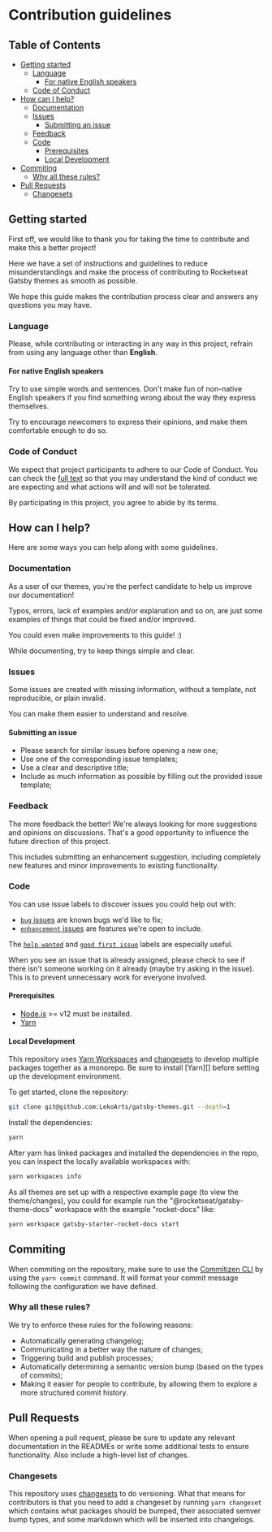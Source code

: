 # Contribution guidelines

## Table of Contents

- [Getting started](#getting-started)
  - [Language](#language)
    - [For native English speakers](#for-native-english-speakers)
  - [Code of Conduct](#code-of-conduct)
- [How can I help?](#how-can-i-help)
  - [Documentation](#documentation)
  - [Issues](#issues)
    - [Submitting an issue](#submitting-an-issue)
  - [Feedback](#feedback)
  - [Code](#code)
    - [Prerequisites](#prerequisites)
    - [Local Development](#local-development)
- [Commiting](#commiting)
  - [Why all these rules?](#why-all-these-rules)
- [Pull Requests](#pull-requests)
  - [Changesets](#changesets)

## Getting started

First off, we would like to thank you for taking the time to contribute and make this a better project!

Here we have a set of instructions and guidelines to reduce misunderstandings and make the process of contributing to Rocketseat Gatsby themes as smooth as possible.

We hope this guide makes the contribution process clear and answers any questions you may have.

### Language

Please, while contributing or interacting in any way in this project, refrain from using any language other than **English**.

#### For native English speakers

Try to use simple words and sentences. Don't make fun of non-native English speakers if you find something wrong about the way they express themselves.

Try to encourage newcomers to express their opinions, and make them comfortable enough to do so.

### Code of Conduct

We expect that project participants to adhere to our Code of Conduct. You can check the [full text](CODE_OF_CONDUCT.md) so that you may understand the kind of conduct we are expecting and what actions will and will not be tolerated.

By participating in this project, you agree to abide by its terms.

## How can I help?

Here are some ways you can help along with some guidelines.

### Documentation

As a user of our themes, you're the perfect candidate to help us improve our documentation!

Typos, errors, lack of examples and/or explanation and so on, are just some examples of things that could be fixed and/or improved.

You could even make improvements to this guide! :)

While documenting, try to keep things simple and clear.

### Issues

Some issues are created with missing information, without a template, not reproducible, or plain
invalid.

You can make them easier to understand and resolve.

#### Submitting an issue

- Please search for similar issues before opening a new one;
- Use one of the corresponding issue templates;
- Use a clear and descriptive title;
- Include as much information as possible by filling out the provided issue template;

### Feedback

The more feedback the better! We're always looking for more suggestions and opinions on discussions. That's a good opportunity to influence the future direction of this project.

This includes submitting an enhancement suggestion, including completely new features and minor improvements to existing functionality.

### Code

You can use issue labels to discover issues you could help out with:

- [`bug` issues](https://github.com/Rocketseat/gatsby-themes/labels/kind%3A%20bug)
  are known bugs we'd like to fix;
- [`enhancement` issues](https://github.com/Rocketseat/gatsby-themes/labels/type%3A%20feature%20request)
  are features we're open to include.

The
[`help wanted`](https://github.com/Rocketseat/gatsby-themes/labels/help%20wanted)
and
[`good first issue`](https://github.com/Rocketseat/gatsby-themes/labels/good%20first%20issue)
labels are especially useful.

When you see an issue that is already assigned, please check to see if there isn't someone working on it already (maybe try asking in the issue). This is to prevent unnecessary work for everyone involved.

#### Prerequisites

- [Node.js](http://nodejs.org/) >= v12 must be installed.
- [Yarn](https://yarnpkg.com/en/docs/install)

#### Local Development

This repository uses [Yarn Workspaces][] and [changesets][] to develop multiple packages together as a monorepo. Be sure to install [Yarn][] before setting up the development environment.

To get started, clone the repository:

```sh
git clone git@github.com:LekoArts/gatsby-themes.git --depth=1
```

Install the dependencies:

```sh
yarn
```

After yarn has linked packages and installed the dependencies in the repo, you can inspect the locally available workspaces with:

```sh
yarn workspaces info
```

As all themes are set up with a respective example page (to view the theme/changes), you could for example run the "@rocketseat/gatsby-theme-docs" workspace with the example "rocket-docs" like:

```sh
yarn workspace gatsby-starter-rocket-docs start
```

## Commiting

When commiting on the repository, make sure to use the [Commitizen CLI](https://www.npmjs.com/package/commitizen) by using the `yarn commit` command. It will format your commit message following the configuration we have defined.

### Why all these rules?

We try to enforce these rules for the following reasons:

- Automatically generating changelog;
- Communicating in a better way the nature of changes;
- Triggering build and publish processes;
- Automatically determining a semantic version bump (based on the types of commits);
- Making it easier for people to contribute, by allowing them to explore a more structured commit history.

## Pull Requests

When opening a pull request, please be sure to update any relevant documentation in the READMEs or write some additional tests to ensure functionality. Also include a high-level list of changes.

### Changesets

This repository uses [changesets][] to do versioning. What that means for contributors is that you need to add a changeset by running `yarn changeset` which contains what packages should be bumped, their associated semver bump types, and some markdown which will be inserted into changelogs.

[yarn workspaces]: https://yarnpkg.com/en/docs/workspaces
[changesets]: https://github.com/atlassian/changesets
